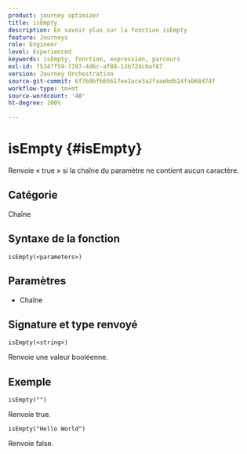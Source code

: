 ```yaml
---
product: journey optimizer
title: isEmpty
description: En savoir plus sur la fonction isEmpty
feature: Journeys
role: Engineer
level: Experienced
keywords: isEmpty, fonction, expression, parcours
exl-id: f5347f59-7197-4d6c-af88-13b724c0af87
version: Journey Orchestration
source-git-commit: 6f7b9bfb65617ee1ace3a2faaebdb24fa068d74f
workflow-type: tm+mt
source-wordcount: '40'
ht-degree: 100%

---
```


# isEmpty {#isEmpty}

Renvoie « true » si la chaîne du paramètre ne contient aucun caractère.

## Catégorie

Chaîne

## Syntaxe de la fonction

`isEmpty(<parameters>)`

## Paramètres

* Chaîne

## Signature et type renvoyé

`isEmpty(<string>)`

Renvoie une valeur booléenne.

## Exemple

`isEmpty("")`

Renvoie true.

`isEmpty("Hello World")`

Renvoie false.
